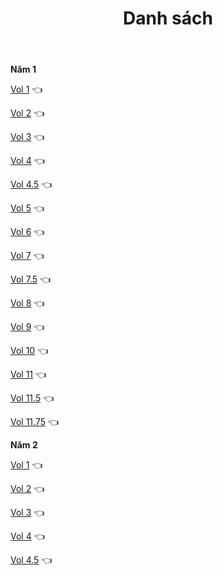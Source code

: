 ﻿---
layout: post
title: Danh sách
---

**Năm 1**

[Vol 1]() 👈

[Vol 2]() 👈

[Vol 3]() 👈

[Vol 4]() 👈

[Vol 4.5]() 👈

[Vol 5]() 👈

[Vol 6]() 👈

[Vol 7]() 👈

[Vol 7.5]() 👈

[Vol 8]() 👈

[Vol 9]() 👈

[Vol 10]() 👈

[Vol 11]() 👈

[Vol 11.5]() 👈

[Vol 11.75]() 👈

**Năm 2**

[Vol 1]() 👈

[Vol 2]() 👈

[Vol 3]() 👈

[Vol 4]() 👈

[Vol 4.5]() 👈
